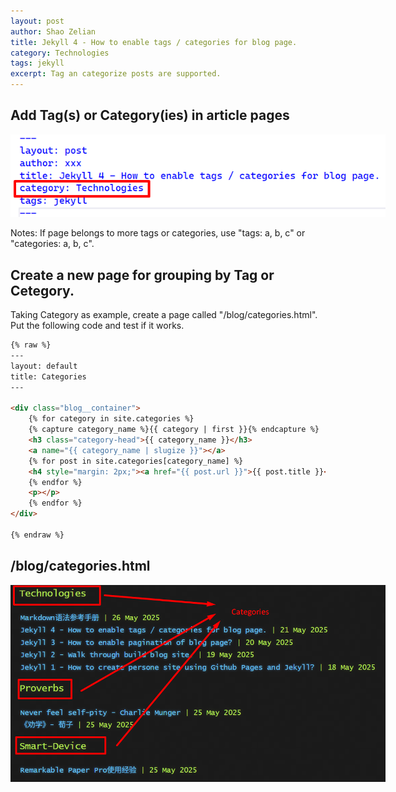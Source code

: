 ```yaml
---
layout: post
author: Shao Zelian
title: Jekyll 4 - How to enable tags / categories for blog page.
category: Technologies
tags: jekyll
excerpt: Tag an categorize posts are supported.
---
```


## Add Tag(s) or Category(ies) in article pages

<img src="/assets/images/blog/2025-05-21-jekyll-blog-tags-01.png" style="max-width:600px" alt='page tags'/><br/>

Notes: If page belongs to more tags or categories, use "tags: a, b, c" or "categories: a, b, c".

## Create a new page for grouping by Tag or Cetegory.

Taking Category as example, create a page called "/blog/categories.html". Put the following code and test if it works.

~~~html
{% raw %}
---
layout: default
title: Categories
---

<div class="blog__container">
    {% for category in site.categories %}
    {% capture category_name %}{{ category | first }}{% endcapture %}
    <h3 class="category-head">{{ category_name }}</h3>
    <a name="{{ category_name | slugize }}"></a>
    {% for post in site.categories[category_name] %}
    <h4 style="margin: 2px;"><a href="{{ post.url }}">{{ post.title }}</a><span>&nbsp;|&nbsp;{{ post.date | date_to_string }}</span></h4>
    {% endfor %}
    <p></p>
    {% endfor %}
</div>

{% endraw %}
~~~

## /blog/categories.html

<img src="/assets/images/blog/2025-05-21-jekyll-blog-tags-02.png" style="max-width:600px" alt='result'/><br/>